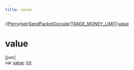 ```yaml
---
title: value
---
```

//[Perry](../../../../index.html)/[net](../../index.html)/[SendPacketOpcode](../index.html)/[TRADE_MONEY_LIMIT](index.html)/[value](value.html)



# value



[jvm]\
var [value](value.html): [Int](https://kotlinlang.org/api/latest/jvm/stdlib/kotlin/-int/index.html)




